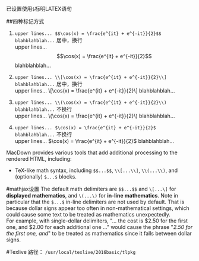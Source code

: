 已设置使用`$`标明LATEX语句

##四种标记方式
1. `upper lines... $$\cos(x) = \frac{e^{it} + e^{-it}}{2}$$ blahblahblah...`  居中，换行  
upper lines... $$\cos(x) = \frac{e^{it} + e^{-it}}{2}$$ blahblahblah...


2. `upper lines... \\[\cos(x) = \frac{e^{it} + e^{-it}}{2}\\] blahblahblah...` 居中，换行  
upper lines... \\[\cos(x) = \frac{e^{it} + e^{-it}}{2}\\] blahblahblah...

3. `upper lines... \\(\cos(x) = \frac{e^{it} + e^{-it}}{2}\\) blahblahblah...` 不换行  
upper lines... \\(\cos(x) = \frac{e^{it} + e^{-it}}{2}\\) blahblahblah...


4. `upper lines... $\cos(x) = \frac{e^{it} + e^{-it}}{2}$ blahblahblah...` 不换行  
upper lines... $\cos(x) = \frac{e^{it} + e^{-it}}{2}$ blahblahblah...

MacDown provides various tools that add additional processing to the rendered HTML, including:

 - TeX-like math syntax, including `$$...$$`, `\\[...\\]`, `\\(...\\)`, and (optionally) `$...$` blocks.


#mathjax设置
The default math delimiters are `$$...$$` and `\[...\]` for **displayed mathematics**, and `\(...\)` for **in-line mathematics**. Note in particular that the `$...$` in-line delimiters are not used by default. That is because dollar signs appear too often in non-mathematical settings, which could cause some text to be treated as mathematics unexpectedly.  
For example, with single-dollar delimiters, "... the cost is \$2.50 for the first one, and \$2.00 for each additional one ..." would cause the phrase "*2.50 for the first one, and*" to be treated as mathematics since it falls between dollar signs. 

#Texlive
路径：
`/usr/local/texlive/2016basic/tlpkg`
